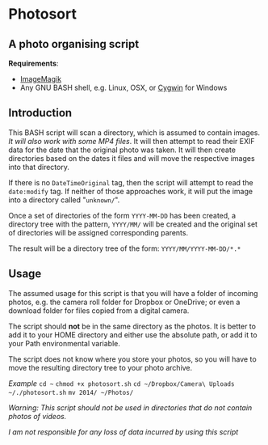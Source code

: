 # Photosort
## A photo organising script


**Requirements**:

- [ImageMagik](http://www.imagemagick.org/)
- Any GNU BASH shell, e.g. Linux, OSX, or [Cygwin](https://www.cygwin.com/) for Windows

## Introduction

This BASH script will scan a directory, which is assumed to contain images. *It will also work with some MP4 files*. It will then attempt to read their EXIF data for the date that the original photo was taken. It will then create directories based on the dates it files and will move the respective images into that directory.

If there is no `DateTimeOriginal` tag, then the script will attempt to read the `date:modify` tag. If neither of those approaches work, it will put the image into a directory called "`unknown/`".

Once a set of directories of the form `YYYY-MM-DD` has been created, a directory tree with the pattern, `YYYY/MM/` will be created and the original set of directories will be assigned corresponding parents.

The result will be a directory tree of the form: `YYYY/MM/YYYY-MM-DD/*.*`

## Usage
The assumed usage for this script is that you will have a folder of incoming photos, e.g. the camera roll folder for Dropbox or OneDrive; or even a download folder for files copied from a digital camera. 

The script should **not** be in the same directory as the photos. It is better to add it to your HOME directory and either use the absolute path, or add it to your Path environmental variable.

The script does not know where you store your photos, so you will have to move the resulting directory tree to your photo archive.

*Example*
`cd ~`
`chmod +x photosort.sh`
`cd ~/Dropbox/Camera\ Uploads`
`~/./photosort.sh`
`mv 2014/ ~/Photos/`

*Warning: This script should not be used in directories that do not contain photos of videos.*

*I am not responsible for any loss of data incurred by using this script*
